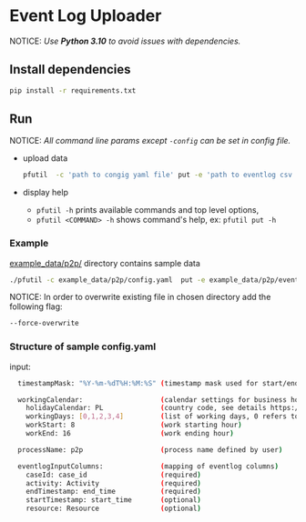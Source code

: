# Event Log Uploader
NOTICE: _Use **Python 3.10** to avoid issues with dependencies._

## Install dependencies
```bash
pip install -r requirements.txt
```

## Run
NOTICE: _All command line params except `-config` can be set in config file._

* upload data 
  ```sh
  pfutil  -c 'path to congig yaml file' put -e 'path to eventlog csv file' --csv-out 'relative path to output directory' 
  ```

* display help
  * `pfutil -h` prints available commands and top level options,
  * `pfutil <COMMAND> -h` shows command's help, ex: `pfutil put -h`
  
### Example

[example_data/p2p/](example_data/p2p/) directory contains sample data
```sh
./pfutil -c example_data/p2p/config.yaml  put -e example_data/p2p/eventlog.csv --csv-out output
```
NOTICE:  In order to overwrite existing file in chosen directory add the following flag:
```sh
--force-overwrite
```

### Structure of sample config.yaml
input:
```sh
  timestampMask: "%Y-%m-%dT%H:%M:%S" (timestamp mask used for start/end of activity) 
```
```sh
  workingCalendar:                   (calendar settings for business hours calculation)
    holidayCalendar: PL              (country code, see details https://pypi.org/project/holidays/)
    workingDays: [0,1,2,3,4]         (list of working days, 0 refers to monday etc.)
    workStart: 8                     (work starting hour)
    workEnd: 16                      (work ending hour)
```
```sh
  processName: p2p                   (process name defined by user)
```
```sh
  eventlogInputColumns:              (mapping of eventlog columns)
    caseId: case_id                  (required)
    activity: Activity               (required)
    endTimestamp: end_time           (required)
    startTimestamp: start_time       (optional)
    resource: Resource               (optional)
```
